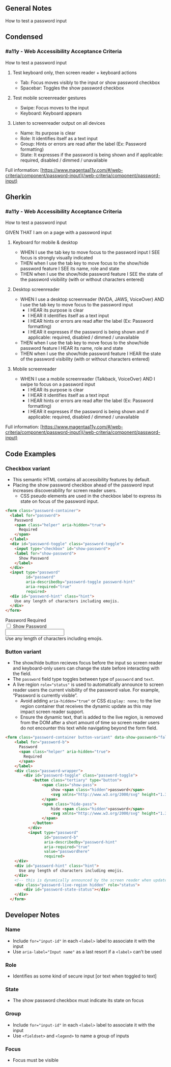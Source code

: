 ## General Notes

How to test a password input

## Condensed

### #a11y - Web Accessibility Acceptance Criteria

How to test a password input

1. Test keyboard only, then screen reader + keyboard actions
   - Tab: Focus moves visibly to the input or show password checkbox
   - Spacebar: Toggles the show password checkbox

2. Test mobile screenreader gestures
   - Swipe: Focus moves to the input
   - Keyboard: Keyboard appears

3. Listen to screenreader output on all devices
   - Name: Its purpose is clear
   - Role: It identifies itself as a text input
   - Group: Hints or errors are read after the label (Ex: Password formatting)
   - State: It expresses if the password is being shown and if applicable: required, disabled / dimmed / unavailable

Full information: [https://www.magentaa11y.com/#/web-criteria/component/password-input](/web-criteria/component/password-input)

## Gherkin

### #a11y - Web Accessibility Acceptance Criteria

How to test a password input

GIVEN THAT I am on a page with a password input

1. Keyboard for mobile & desktop

   - WHEN I use the tab key to move focus to the password input I SEE focus is strongly visually indicated
   - THEN when I use the tab key to move focus to the show/hide password feature I SEE its name, role and state
   - THEN when I use the show/hide password feature I SEE the state of the password visibility (with or without characters entered)

2. Desktop screenreader
   - WHEN I use a desktop screenreader (NVDA, JAWS, VoiceOver) AND I use the tab key to move focus to the password input
     - I HEAR its purpose is clear
     - I HEAR it identifies itself as a text input
     - I HEAR hints or errors are read after the label (Ex: Password formatting)
     - I HEAR it expresses if the password is being shown and if applicable: required, disabled / dimmed / unavailable
   - THEN when I use the tab key to move focus to the show/hide password feature I HEAR its name, role and state
   - THEN when I use the show/hide password feature I HEAR the state of the password visibility (with or without characters entered)

3. Mobile screenreader
   - WHEN I use a mobile screenreader (Talkback, VoiceOver) AND I swipe to focus on a password input
     - I HEAR its purpose is clear
     - I HEAR it identifies itself as a text input
     - I HEAR hints or errors are read after the label (Ex: Password formatting)
     - I HEAR it expresses if the password is being shown and if applicable: required, disabled / dimmed / unavailable


Full information: [https://www.magentaa11y.com/#/web-criteria/component/password-input](/web-criteria/component/password-input)

## Code Examples

### Checkbox variant
   - This semantic HTML contains all accessibility features by default.
   - Placing the show password checkbox ahead of the password input increases discoverability for screen reader users.
     - CSS pseudo elements are used in the checkbox label to express its state on focus of the password input.

```html
<form class="password-container">
  <label for="password">
    Password
    <span class="helper" aria-hidden="true">
      Required
    </span>
  </label>
  <div id="password-toggle" class="password-toggle">
    <input type="checkbox" id="show-password">
    <label for="show-password">
      Show Password
    </label>
  </div>
  <input type="password"
         id="password"
         aria-describedby="password-toggle password-hint"
         aria-required="true"
         required>
  <div id="password-hint" class="hint">
    Use any length of characters including emojis.
  </div>
</form>
```

[\\]: # (TODO The show/hide button does not hide the password.)
<example>
<form class="password-container">
  <label for="password">
    Password
    <span class="helper" aria-hidden="true">
      Required
    </span>
  </label>
  <div id="password-toggle" class="password-toggle">
    <input type="checkbox" id="show-password">
    <label for="show-password">
      Show Password
    </label>
  </div>
  <input type="password"
         id="password"
         aria-describedby="password-toggle password-hint"
         aria-required="true"
         required>
  <div id="password-hint" class="hint">
    Use any length of characters including emojis.
  </div>
</form>
</example>

### Button variant
   - The show/hide button recieves focus before the input so screen reader and keyboard-only users can change the state before interacting with the field.
   - The `password` field type toggles between type of `password` and `text`.
   - A live region `role="status"` is used to automatically announce to screen reader users the current visibility of the password value. For example, “Password is currently visible”.
     - Avoid adding `aria-hidden="true"` or CSS `display: none;` to the live region container that receives the dynamic update as this may impact screen reader support.
     - Ensure the dynamic text, that is added to the live region, is removed from the DOM after a short amount of time so screen reader users do not encounter this text while navigating beyond the form field.

```html
<form class="password-container button-variant" data-show-password="false" onsubmit="return false;">
    <label for="password-b">
      Password
      <span class="helper" aria-hidden="true">
        Required
      </span>
    </label>
    <div class="password-wrapper">
        <div id="password-toggle" class="password-toggle">
            <button class="tertiary" type="button">
                <span class="show-pass">
                    show <span class="hidden">password</span>
                    <svg xmlns="http://www.w3.org/2000/svg" height="1.3rem" role="img" aria-hidden="true" viewBox="0 0 576 512"><path d="M288 32c-80.8 0-145.5 36.8-192.6 80.6C48.6 156 17.3 208 2.5 243.7c-3.3 7.9-3.3 16.7 0 24.6C17.3 304 48.6 356 95.4 399.4C142.5 443.2 207.2 480 288 480s145.5-36.8 192.6-80.6c46.8-43.5 78.1-95.4 93-131.1c3.3-7.9 3.3-16.7 0-24.6c-14.9-35.7-46.2-87.7-93-131.1C433.5 68.8 368.8 32 288 32zM144 256a144 144 0 1 1 288 0 144 144 0 1 1 -288 0zm144-64c0 35.3-28.7 64-64 64c-7.1 0-13.9-1.2-20.3-3.3c-5.5-1.8-11.9 1.6-11.7 7.4c.3 6.9 1.3 13.8 3.2 20.7c13.7 51.2 66.4 81.6 117.6 67.9s81.6-66.4 67.9-117.6c-11.1-41.5-47.8-69.4-88.6-71.1c-5.8-.2-9.2 6.1-7.4 11.7c2.1 6.4 3.3 13.2 3.3 20.3z"/></svg>
                </span>
                <span class="hide-pass">
                    hide <span class="hidden">password</span>
                    <svg xmlns="http://www.w3.org/2000/svg" height="1.3rem" role="img" aria-hidden="true" viewBox="0 0 640 512"><path d="M38.8 5.1C28.4-3.1 13.3-1.2 5.1 9.2S-1.2 34.7 9.2 42.9l592 464c10.4 8.2 25.5 6.3 33.7-4.1s6.3-25.5-4.1-33.7L525.6 386.7c39.6-40.6 66.4-86.1 79.9-118.4c3.3-7.9 3.3-16.7 0-24.6c-14.9-35.7-46.2-87.7-93-131.1C465.5 68.8 400.8 32 320 32c-68.2 0-125 26.3-169.3 60.8L38.8 5.1zM223.1 149.5C248.6 126.2 282.7 112 320 112c79.5 0 144 64.5 144 144c0 24.9-6.3 48.3-17.4 68.7L408 294.5c8.4-19.3 10.6-41.4 4.8-63.3c-11.1-41.5-47.8-69.4-88.6-71.1c-5.8-.2-9.2 6.1-7.4 11.7c2.1 6.4 3.3 13.2 3.3 20.3c0 10.2-2.4 19.8-6.6 28.3l-90.3-70.8zM373 389.9c-16.4 6.5-34.3 10.1-53 10.1c-79.5 0-144-64.5-144-144c0-6.9 .5-13.6 1.4-20.2L83.1 161.5C60.3 191.2 44 220.8 34.5 243.7c-3.3 7.9-3.3 16.7 0 24.6c14.9 35.7 46.2 87.7 93 131.1C174.5 443.2 239.2 480 320 480c47.8 0 89.9-12.9 126.2-32.5L373 389.9z"/></svg>
                </span>
            </button>
          </div>
          <input type="password"
                 id="password-b"
                 aria-describedby="password-hint"
                 aria-required="true"
                 value="passwordhere"
                 required>
    </div>
    <div id="password-hint" class="hint">
      Use any length of characters including emojis.
    </div>
    <!-- this is dynamically announced by the screen reader when updated but content is removed after a pause so it can't be discovered -->
    <div class="password-live-region hidden" role="status">
        <div id="password-state-status"></div>
    </div>
  </form>
```

<!-- <example>
<form class="password-container button-variant" data-show-password="false" onsubmit="return false;">
    <label for="password-b">
      Password
      <span class="helper" aria-hidden="true">
        Required
      </span>
    </label>
    <div class="password-wrapper">
        <div id="password-toggle" class="password-toggle">
            <button class="tertiary" type="button">
                <span class="show-pass">
                    show <span class="hidden">password</span>
                    <svg xmlns="http://www.w3.org/2000/svg" height="1.3rem" role="img" aria-hidden="true" viewBox="0 0 576 512"><path d="M288 32c-80.8 0-145.5 36.8-192.6 80.6C48.6 156 17.3 208 2.5 243.7c-3.3 7.9-3.3 16.7 0 24.6C17.3 304 48.6 356 95.4 399.4C142.5 443.2 207.2 480 288 480s145.5-36.8 192.6-80.6c46.8-43.5 78.1-95.4 93-131.1c3.3-7.9 3.3-16.7 0-24.6c-14.9-35.7-46.2-87.7-93-131.1C433.5 68.8 368.8 32 288 32zM144 256a144 144 0 1 1 288 0 144 144 0 1 1 -288 0zm144-64c0 35.3-28.7 64-64 64c-7.1 0-13.9-1.2-20.3-3.3c-5.5-1.8-11.9 1.6-11.7 7.4c.3 6.9 1.3 13.8 3.2 20.7c13.7 51.2 66.4 81.6 117.6 67.9s81.6-66.4 67.9-117.6c-11.1-41.5-47.8-69.4-88.6-71.1c-5.8-.2-9.2 6.1-7.4 11.7c2.1 6.4 3.3 13.2 3.3 20.3z"/></svg>
                </span>
                <span class="hide-pass">
                    hide <span class="hidden">password</span>
                    <svg xmlns="http://www.w3.org/2000/svg" height="1.3rem" role="img" aria-hidden="true" viewBox="0 0 640 512"><path d="M38.8 5.1C28.4-3.1 13.3-1.2 5.1 9.2S-1.2 34.7 9.2 42.9l592 464c10.4 8.2 25.5 6.3 33.7-4.1s6.3-25.5-4.1-33.7L525.6 386.7c39.6-40.6 66.4-86.1 79.9-118.4c3.3-7.9 3.3-16.7 0-24.6c-14.9-35.7-46.2-87.7-93-131.1C465.5 68.8 400.8 32 320 32c-68.2 0-125 26.3-169.3 60.8L38.8 5.1zM223.1 149.5C248.6 126.2 282.7 112 320 112c79.5 0 144 64.5 144 144c0 24.9-6.3 48.3-17.4 68.7L408 294.5c8.4-19.3 10.6-41.4 4.8-63.3c-11.1-41.5-47.8-69.4-88.6-71.1c-5.8-.2-9.2 6.1-7.4 11.7c2.1 6.4 3.3 13.2 3.3 20.3c0 10.2-2.4 19.8-6.6 28.3l-90.3-70.8zM373 389.9c-16.4 6.5-34.3 10.1-53 10.1c-79.5 0-144-64.5-144-144c0-6.9 .5-13.6 1.4-20.2L83.1 161.5C60.3 191.2 44 220.8 34.5 243.7c-3.3 7.9-3.3 16.7 0 24.6c14.9 35.7 46.2 87.7 93 131.1C174.5 443.2 239.2 480 320 480c47.8 0 89.9-12.9 126.2-32.5L373 389.9z"/></svg>
                </span>
            </button>
          </div>
          <input type="password"
                 id="password-b"
                 aria-describedby="password-hint"
                 aria-required="true"
                 value="passwordhere"
                 required>
    </div>
    <div id="password-hint" class="hint">
      Use any length of characters including emojis.
    </div>
    
TODO: Below is a comment. Remember to include this when unhiding the component.
this is dynamically announced by the screen reader when updated but content is removed after a pause so it can't be discovered 

    <div class="password-live-region hidden" role="status">
        <div id="password-state-status"></div>
    </div>
  </form>
</example> --->

## Developer Notes

### Name
   - Include `for="input-id"` in each `<label>` label to associate it with the input
   - Use `aria-label="Input name"` as a last resort if a `<label>` can’t be used

### Role
   - Identifies as some kind of secure input [or text when toggled to text]

### State
-  The show password checkbox must indicate its state on focus

### Group
   - Include `for="input-id"` in each `<label>` label to associate it with the input
   - Use `<fieldset>` and `<legend>` to name a group of inputs

### Focus
   - Focus must be visible


